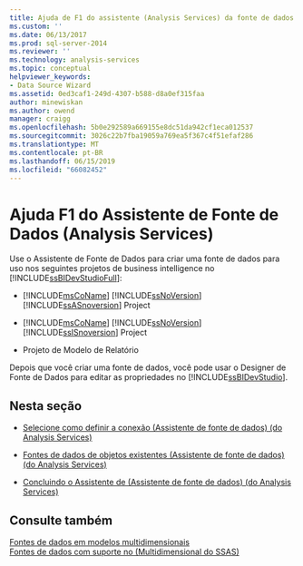 ```yaml
---
title: Ajuda de F1 do assistente (Analysis Services) da fonte de dados | Microsoft Docs
ms.custom: ''
ms.date: 06/13/2017
ms.prod: sql-server-2014
ms.reviewer: ''
ms.technology: analysis-services
ms.topic: conceptual
helpviewer_keywords:
- Data Source Wizard
ms.assetid: 0ed3caf1-249d-4307-b588-d8a0ef315faa
author: minewiskan
ms.author: owend
manager: craigg
ms.openlocfilehash: 5b0e292589a669155e8dc51da942cf1eca012537
ms.sourcegitcommit: 3026c22b7fba19059a769ea5f367c4f51efaf286
ms.translationtype: MT
ms.contentlocale: pt-BR
ms.lasthandoff: 06/15/2019
ms.locfileid: "66082452"
---
```

# <a name="data-source-wizard-f1-help-analysis-services"></a>Ajuda F1 do Assistente de Fonte de Dados (Analysis Services)
  Use o Assistente de Fonte de Dados para criar uma fonte de dados para uso nos seguintes projetos de business intelligence no [!INCLUDE[ssBIDevStudioFull](../includes/ssbidevstudiofull-md.md)]:  
  
-   [!INCLUDE[msCoName](../includes/msconame-md.md)] [!INCLUDE[ssNoVersion](../includes/ssnoversion-md.md)] [!INCLUDE[ssASnoversion](../includes/ssasnoversion-md.md)] Project  
  
-   [!INCLUDE[msCoName](../includes/msconame-md.md)] [!INCLUDE[ssNoVersion](../includes/ssnoversion-md.md)] [!INCLUDE[ssISnoversion](../includes/ssisnoversion-md.md)] Project  
  
-   Projeto de Modelo de Relatório  
  
 Depois que você criar uma fonte de dados, você pode usar o Designer de Fonte de Dados para editar as propriedades no [!INCLUDE[ssBIDevStudio](../includes/ssbidevstudio-md.md)].  
  
## <a name="in-this-section"></a>Nesta seção  
  
-   [Selecione como definir a conexão &#40;Assistente de fonte de dados&#41; &#40;do Analysis Services&#41;](select-how-to-define-the-connection-data-source-wizard-analysis-services.md)  
  
-   [Fontes de dados de objetos existentes &#40;Assistente de fonte de dados&#41; &#40;do Analysis Services&#41;](data-sources-from-existing-objects-data-source-wizard-analysis-services.md)  
  
-   [Concluindo o Assistente de &#40;Assistente de fonte de dados&#41; &#40;do Analysis Services&#41;](completing-the-wizard-data-source-wizard-analysis-services.md)  
  
## <a name="see-also"></a>Consulte também  
 [Fontes de dados em modelos multidimensionais](multidimensional-models/data-sources-in-multidimensional-models.md)   
 [Fontes de dados com suporte no &#40;Multidimensional do SSAS&#41;](multidimensional-models/supported-data-sources-ssas-multidimensional.md)  
  
  
